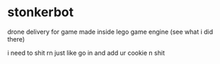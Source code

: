 # stonkerbot
drone delivery for game made inside lego game engine (see what i did there)

i need to shit rn
just like go in and add ur cookie n shit
